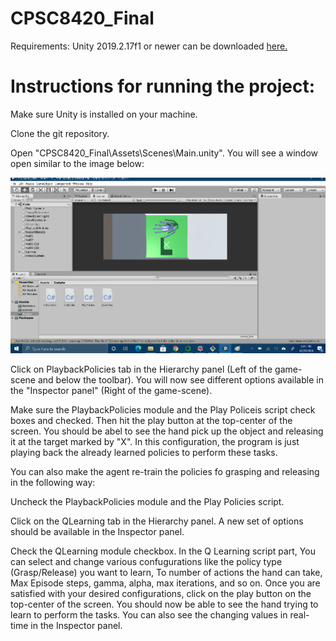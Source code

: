 # CPSC8420_Final
Requirements: 
Unity 2019.2.17f1 or newer can be downloaded [here.](https://unity3d.com/unity/qa/lts-releases?page=3)

# Instructions for running the project:
Make sure Unity is installed on your machine.

Clone the git repository.

Open "CPSC8420_Final\Assets\Scenes\Main.unity". You will see a window open similar to the image below:

![alt text](https://github.com/RECanales/CPSC8420_Final/blob/main/Unity_start.png)

Click on PlaybackPolicies tab in the Hierarchy panel (Left of the game-scene and below the toolbar). You will now see different options available in the "Inspector panel" (Right of the game-scene).

Make sure the PlaybackPolicies module and the Play Policeis script check boxes and checked. Then hit the play button at the top-center of the screen. You should be abel to see the hand pick up the object and releasing it at the target marked by "X". In this configuration, the program is just playing back the already learned policies to perform these tasks.

You can also make the agent re-train the policies fo grasping and releasing in the following way:

Uncheck the PlaybackPolicies module and the Play Policies script. 

Click on the QLearning tab in the Hierarchy panel. A new set of options should be available in the Inspector panel.

Check the QLearning module checkbox. In the Q Learning script part, You can select and change various confugurations like the policy type (Grasp/Release) you want to learn, To number of actions the hand can take, Max Episode steps, gamma, alpha, max iterations, and so on. Once you are satisfied with your desired configurations, click on the play button on the top-center of the screen. You should now be able to see the hand trying to learn to perform the tasks. You can also see the changing values in real-time in the Inspector panel.
